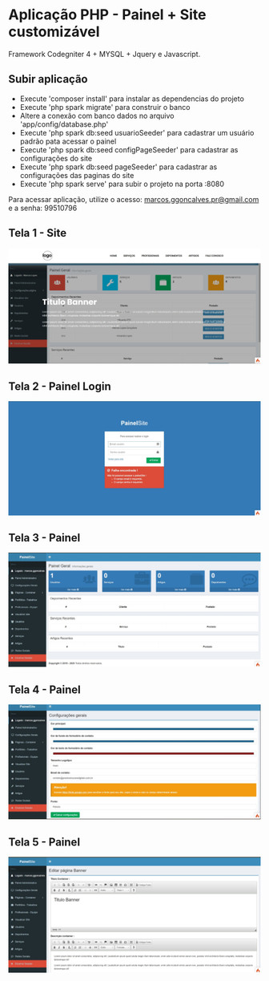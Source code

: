 # Aplicação PHP - Painel + Site customizável

Framework Codegniter 4 + MYSQL + Jquery e Javascript.

## Subir aplicação
 - Execute 'composer install' para instalar as dependencias do projeto
 - Execute 'php spark migrate' para construir o banco
 - Altere a conexão com banco dados no arquivo 'app/config/database.php'
 - Execute 'php spark db:seed usuarioSeeder' para cadastrar um usuário padrão pata acessar o painel
 - Execute 'php spark db:seed configPageSeeder' para cadastrar as configurações do site
 - Execute 'php spark db:seed pageSeeder' para cadastrar as configurações das paginas do site 
 - Execute 'php spark serve' para subir o projeto na porta :8080    

Para acessar aplicação, utilize o acesso: marcos.ggoncalves.pr@gmail.com e a senha: 99510796

 ## Tela 1 - Site
![Painel da Aplicação - TELA 1](https://github.com/marcosggoncalves/site-painel-customizavel/blob/master/Pagina%203.jpg)

 ## Tela 2 - Painel Login
![Painel da Aplicação - TELA 2](https://github.com/marcosggoncalves/site-painel-customizavel/blob/master/Pagina%201.jpg)

 ## Tela 3 - Painel
![Painel da Aplicação - TELA 3](https://github.com/marcosggoncalves/site-painel-customizavel/blob/master/Pagina%202.jpg)

 ## Tela 4 - Painel
![Painel da Aplicação - TELA 4](https://github.com/marcosggoncalves/site-painel-customizavel/blob/master/Pagina%204.jpg)


 ## Tela 5 - Painel
![Painel da Aplicação - TELA 5](https://github.com/marcosggoncalves/site-painel-customizavel/blob/master/Pagina%205.jpg)
